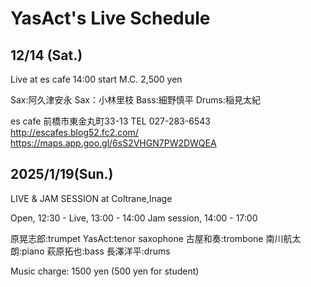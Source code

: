 # YasAct's Live Schedule

## 12/14 (Sat.)

Live at es cafe
14:00 start
M.C. 2,500 yen

Sax:阿久津安永
Sax：小林里枝
Bass:細野慎平
Drums:稲見太紀

es cafe
前橋市東金丸町33-13
TEL 027-283-6543
http://escafes.blog52.fc2.com/
https://maps.app.goo.gl/6sS2VHGN7PW2DWQEA

## 2025/1/19(Sun.)

LIVE & JAM SESSION at Coltrane,Inage

Open, 12:30 -
Live, 13:00 - 14:00
Jam session, 14:00 - 17:00

原晃志郎:trumpet
YasAct:tenor saxophone
古屋和奏:trombone
南川航太朗:piano
萩原拓也:bass
長澤洋平:drums

Music charge: 1500 yen (500 yen
for student)
